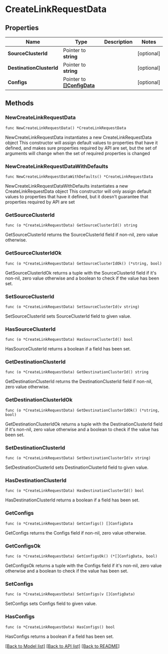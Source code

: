 # CreateLinkRequestData

## Properties

Name | Type | Description | Notes
------------ | ------------- | ------------- | -------------
**SourceClusterId** | Pointer to **string** |  | [optional] 
**DestinationClusterId** | Pointer to **string** |  | [optional] 
**Configs** | Pointer to [**[]ConfigData**](ConfigData.md) |  | [optional] 

## Methods

### NewCreateLinkRequestData

`func NewCreateLinkRequestData() *CreateLinkRequestData`

NewCreateLinkRequestData instantiates a new CreateLinkRequestData object
This constructor will assign default values to properties that have it defined,
and makes sure properties required by API are set, but the set of arguments
will change when the set of required properties is changed

### NewCreateLinkRequestDataWithDefaults

`func NewCreateLinkRequestDataWithDefaults() *CreateLinkRequestData`

NewCreateLinkRequestDataWithDefaults instantiates a new CreateLinkRequestData object
This constructor will only assign default values to properties that have it defined,
but it doesn't guarantee that properties required by API are set

### GetSourceClusterId

`func (o *CreateLinkRequestData) GetSourceClusterId() string`

GetSourceClusterId returns the SourceClusterId field if non-nil, zero value otherwise.

### GetSourceClusterIdOk

`func (o *CreateLinkRequestData) GetSourceClusterIdOk() (*string, bool)`

GetSourceClusterIdOk returns a tuple with the SourceClusterId field if it's non-nil, zero value otherwise
and a boolean to check if the value has been set.

### SetSourceClusterId

`func (o *CreateLinkRequestData) SetSourceClusterId(v string)`

SetSourceClusterId sets SourceClusterId field to given value.

### HasSourceClusterId

`func (o *CreateLinkRequestData) HasSourceClusterId() bool`

HasSourceClusterId returns a boolean if a field has been set.

### GetDestinationClusterId

`func (o *CreateLinkRequestData) GetDestinationClusterId() string`

GetDestinationClusterId returns the DestinationClusterId field if non-nil, zero value otherwise.

### GetDestinationClusterIdOk

`func (o *CreateLinkRequestData) GetDestinationClusterIdOk() (*string, bool)`

GetDestinationClusterIdOk returns a tuple with the DestinationClusterId field if it's non-nil, zero value otherwise
and a boolean to check if the value has been set.

### SetDestinationClusterId

`func (o *CreateLinkRequestData) SetDestinationClusterId(v string)`

SetDestinationClusterId sets DestinationClusterId field to given value.

### HasDestinationClusterId

`func (o *CreateLinkRequestData) HasDestinationClusterId() bool`

HasDestinationClusterId returns a boolean if a field has been set.

### GetConfigs

`func (o *CreateLinkRequestData) GetConfigs() []ConfigData`

GetConfigs returns the Configs field if non-nil, zero value otherwise.

### GetConfigsOk

`func (o *CreateLinkRequestData) GetConfigsOk() (*[]ConfigData, bool)`

GetConfigsOk returns a tuple with the Configs field if it's non-nil, zero value otherwise
and a boolean to check if the value has been set.

### SetConfigs

`func (o *CreateLinkRequestData) SetConfigs(v []ConfigData)`

SetConfigs sets Configs field to given value.

### HasConfigs

`func (o *CreateLinkRequestData) HasConfigs() bool`

HasConfigs returns a boolean if a field has been set.


[[Back to Model list]](../README.md#documentation-for-models) [[Back to API list]](../README.md#documentation-for-api-endpoints) [[Back to README]](../README.md)


